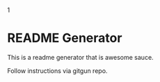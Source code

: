 1

# README Generator

This is a readme generator that is awesome sauce.

Follow instructions via gitgun repo.
